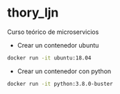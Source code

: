 # thory_ljn
Curso teórico de microservicios

* Crear un contenedor ubuntu
```bash
docker run -it ubuntu:18.04
```

* Crear un contenedor con python
```bash
docker run -it python:3.8.0-buster
```
